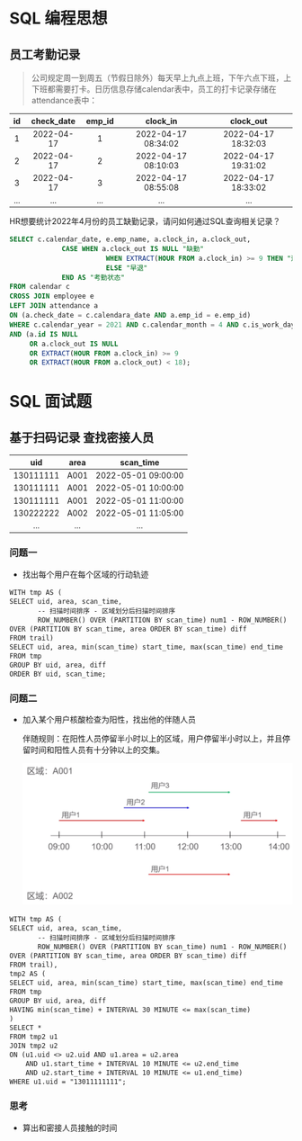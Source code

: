 # SQL 编程思想

## 员工考勤记录
> 公司规定周一到周五（节假日除外）每天早上九点上班，下午六点下班，上下班都需要打卡。日历信息存储calendar表中，员工的打卡记录存储在attendance表中：

|  id  | check_date | emp_id |      clock_in       |      clock_out      |
| :--: | :--------: | :----: | :-----------------: | :-----------------: |
|  1   | 2022-04-17 |   1    | 2022-04-17 08:34:02 | 2022-04-17 18:32:03 |
|  2   | 2022-04-17 |   2    | 2022-04-17 08:10:03 | 2022-04-17 19:31:02 |
|  3   | 2022-04-17 |   3    | 2022-04-17 08:55:08 | 2022-04-17 18:33:02 |
| ...  |    ...     |  ...   |         ...         |         ...         |

HR想要统计2022年4月份的员工缺勤记录，请问如何通过SQL查询相关记录？

~~~sql
SELECT c.calendar_date, e.emp_name, a.clock_in, a.clock_out,
			 CASE WHEN a.clock_out IS NULL "缺勤"
			 			WHEN EXTRACT(HOUR FROM a.clock_in) >= 9 THEN "迟到"
			 			ELSE "早退"
			 END AS "考勤状态"
FROM calendar c
CROSS JOIN employee e
LEFT JOIN attendance a
ON (a.check_date = c.calendara_date AND a.emp_id = e.emp_id)
WHERE c.calendar_year = 2021 AND c.calendar_month = 4 AND c.is_work_day = 'Y'
AND (a.id IS NULL
     OR a.clock_out IS NULL
     OR EXTRACT(HOUR FROM a.clock_in) >= 9
     OR EXTRACT(HOUR FROM a.clock_out) < 18);
~~~

# SQL 面试题

## 基于扫码记录 查找密接人员

|    uid    | area |      scan_time      |
| :-------: | :--: | :-----------------: |
| 130111111 | A001 | 2022-05-01 09:00:00 |
| 130111111 | A001 | 2022-05-01 10:00:00 |
| 130111111 | A001 | 2022-05-01 11:00:00 |
| 130222222 | A002 | 2022-05-01 11:05:00 |
|    ...    | ...  |         ...         |

### 问题一

- 找出每个用户在每个区域的行动轨迹

~~~mysql
WITH tmp AS (
SELECT uid, area, scan_time,
	   -- 扫描时间排序 - 区域划分后扫描时间排序
	   ROW_NUMBER() OVER (PARTITION BY scan_time) num1 - ROW_NUMBER() OVER (PARTITION BY scan_time, area ORDER BY scan_time) diff
FROM trail)
SELECT uid, area, min(scan_time) start_time, max(scan_time) end_time
FROM tmp 
GROUP BY uid, area, diff
ORDER BY uid, scan_time;
~~~

### 问题二

- 加入某个用户核酸检查为阳性，找出他的伴随人员

  伴随规则：在阳性人员停留半小时以上的区域，用户停留半小时以上，并且停留时间和阳性人员有十分钟以上的交集。

  ![SQL编程思想-面难题-查找密接1](../.vuepress/public/images/SQL编程思想-面难题-查找密接1.png)

~~~mysql
WITH tmp AS (
SELECT uid, area, scan_time,
	   -- 扫描时间排序 - 区域划分后扫描时间排序
	   ROW_NUMBER() OVER (PARTITION BY scan_time) num1 - ROW_NUMBER() OVER (PARTITION BY scan_time, area ORDER BY scan_time) diff
FROM trail),
tmp2 AS (
SELECT uid, area, min(scan_time) start_time, max(scan_time) end_time
FROM tmp 
GROUP BY uid, area, diff
HAVING min(scan_time) + INTERVAL 30 MINUTE <= max(scan_time)
)
SELECT *
FROM tmp2 u1
JOIN tmp2 u2
ON (u1.uid <> u2.uid AND u1.area = u2.area
	AND u1.start_time + INTERVAL 10 MINUTE <= u2.end_time
	AND u2.start_time + INTERVAL 10 MINUTE <= u1.end_time)
WHERE u1.uid = "13011111111";
~~~

### 思考

- 算出和密接人员接触的时间
